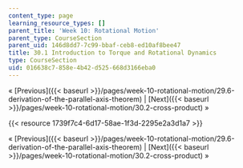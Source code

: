 ```yaml
---
content_type: page
learning_resource_types: []
parent_title: 'Week 10: Rotational Motion'
parent_type: CourseSection
parent_uid: 146d8dd7-7c99-bbaf-ceb8-ed10af8bee47
title: 30.1 Introduction to Torque and Rotational Dynamics
type: CourseSection
uid: 016638c7-858e-4b42-d525-668d3166eba0
---
```


« [Previous]({{< baseurl >}}/pages/week-10-rotational-motion/29.6-derivation-of-the-parallel-axis-theorem) | [Next]({{< baseurl >}}/pages/week-10-rotational-motion/30.2-cross-product) »

{{< resource 1739f7c4-6d17-58ae-1f3d-2295e2a3d1a7 >}}

« [Previous]({{< baseurl >}}/pages/week-10-rotational-motion/29.6-derivation-of-the-parallel-axis-theorem) | [Next]({{< baseurl >}}/pages/week-10-rotational-motion/30.2-cross-product) »